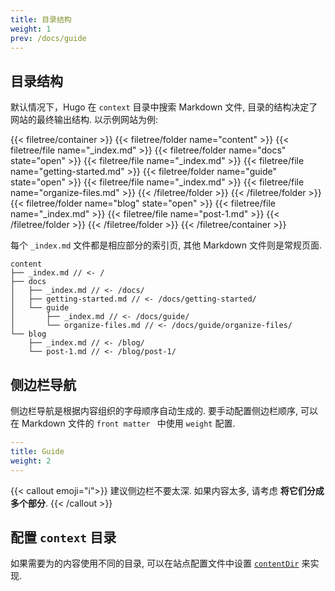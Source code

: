 ```yaml
---
title: 目录结构
weight: 1
prev: /docs/guide
---
```


## 目录结构

默认情况下，Hugo 在 `context` 目录中搜索 Markdown 文件, 目录的结构决定了网站的最终输出结构.
以示例网站为例: 

<!--more-->

{{< filetree/container >}}
  {{< filetree/folder name="content" >}}
    {{< filetree/file name="_index.md" >}}
    {{< filetree/folder name="docs" state="open" >}}
      {{< filetree/file name="_index.md" >}}
      {{< filetree/file name="getting-started.md" >}}
      {{< filetree/folder name="guide" state="open" >}}
        {{< filetree/file name="_index.md" >}}
        {{< filetree/file name="organize-files.md" >}}
      {{< /filetree/folder >}}
    {{< /filetree/folder >}}
    {{< filetree/folder name="blog" state="open" >}}
      {{< filetree/file name="_index.md" >}}
      {{< filetree/file name="post-1.md" >}}
    {{< /filetree/folder >}}
  {{< /filetree/folder >}}
{{< /filetree/container >}}

每个 `_index.md` 文件都是相应部分的索引页, 其他 Markdown 文件则是常规页面.

```
content
├── _index.md // <- /
├── docs
│   ├── _index.md // <- /docs/
│   ├── getting-started.md // <- /docs/getting-started/
│   └── guide
│       ├── _index.md // <- /docs/guide/
│       └── organize-files.md // <- /docs/guide/organize-files/
└── blog
    ├── _index.md // <- /blog/
    └── post-1.md // <- /blog/post-1/
```

## 侧边栏导航

侧边栏导航是根据内容组织的字母顺序自动生成的. 要手动配置侧边栏顺序, 可以在 Markdown 文件的 `front matter ` 中使用 `weight` 配置.

```yaml {filename="content/docs/guide/_index.md"}
---
title: Guide
weight: 2
---
```

{{< callout emoji="ℹ️">}}
  建议侧边栏不要太深. 如果内容太多, 请考虑 **将它们分成多个部分**.
{{< /callout >}}

## 配置 `context` 目录

如果需要为的内容使用不同的目录, 可以在站点配置文件中设置 [`contentDir`](https://gohugo.io/getting-started/configuration/#contentdir) 来实现.
